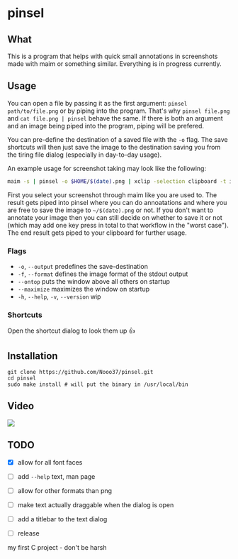 # pinsel

## What

This is a program that helps with quick small annotations in screenshots made with maim or something similar. Everything is in progress currently.

## Usage

You can open a file by passing it as the first argument: `pinsel path/to/file.png` or by piping into the program. That's why `pinsel file.png` and `cat file.png | pinsel` behave the same. If there is both an argument and an image being piped into the program, piping will be prefered. 

You can pre-define the destination of a saved file with the `-o` flag. The save shortcuts will then just save the image to the destination saving you from the tiring file dialog (especially in day-to-day usage).

An example usage for screenshot taking may look like the following:

```sh
maim -s | pinsel -o $HOME/$(date).png | xclip -selection clipboard -t image/png
```

First you select your screenshot through maim like you are used to. The result gets piped into pinsel where you can do annoatations and where you are free to save the image to `~/$(date).png` or not. If you don't want to annotate your image then you can still decide on whether to save it or not (which may add one key press in total to that workflow in the "worst case"). The end result gets piped to your clipboard for further usage.

### Flags

- `-o`, `--output` predefines the save-destination
- `-f`, `--format` defines the image format of the stdout output
- `--ontop` puts the window above all others on startup
- `--maximize` maximizes the window on startup
- `-h`, `--help`, `-v`, `--version` wip


### Shortcuts

Open the shortcut dialog to look them up 👍

## Installation

```shell
git clone https://github.com/Nooo37/pinsel.git
cd pinsel
sudo make install # will put the binary in /usr/local/bin
```
## Video

![](https://cdn.discordapp.com/attachments/833686255446917123/874025047524798525/output.gif)

## TODO
- [x] allow for all font faces
- [ ] add `--help` text, man page
- [ ] allow for other formats than png
- [ ] make text actually draggable when the dialog is open
- [ ] add a titlebar to the text dialog
- [ ] release


my first C project - don't be harsh
